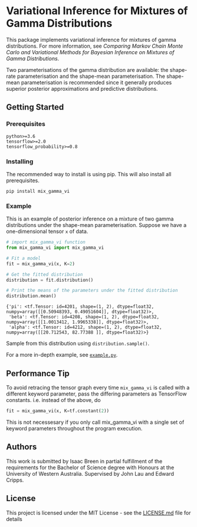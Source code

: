 # Variational Inference for Mixtures of Gamma Distributions

This package implements variational inference for mixtures of gamma distributions. For more information, see *Comparing Markov Chain Monte Carlo and Variational Methods for Bayesian Inference on Mixtures of Gamma Distributions*.

Two parameterisations of the gamma distribution are available: the shape-rate parameterisation and the shape-mean parameterisation. The shape-mean parameterisation is recommended since it generally produces superior posterior approximations and predictive distributions.

## Getting Started

### Prerequisites

```
python>=3.6
tensorflow>=2.0
tensorflow_probability>=0.8
```

### Installing

The recommended way to install is using pip. This will also install all prerequisites.

```
pip install mix_gamma_vi
```

### Example

This is an example of posterior inference on a mixture of two gamma distributions under the shape-mean parameterisation. Suppose we have a one-dimensional tensor `x` of data.

```python
# import mix_gamma_vi function
from mix_gamma_vi import mix_gamma_vi

# Fit a model
fit = mix_gamma_vi(x, K=2)

# Get the fitted distribution
distribution = fit.distribution()

# Print the means of the parameters under the fitted distribution
distribution.mean()
``` 
```
{'pi': <tf.Tensor: id=4201, shape=(1, 2), dtype=float32, numpy=array([[0.50948393, 0.49051604]], dtype=float32)>,
 'beta': <tf.Tensor: id=4208, shape=(1, 2), dtype=float32, numpy=array([[1.0013412, 1.9965338]], dtype=float32)>,
 'alpha': <tf.Tensor: id=4212, shape=(1, 2), dtype=float32, numpy=array([[20.712543, 82.77388 ]], dtype=float32)>}
```

Sample from this distribution using `distribution.sample()`.

For a more in-depth example, see [`example.py`](https://github.com/IsaacBreen/MixGammaVI/blob/master/example.ipynb).

## Performance Tip

To avoid retracing the tensor graph every time `mix_gamma_vi` is called with a different keyword parameter, pass the differing parameters as TensorFlow constants. i.e. instead of the above, do

```python
fit = mix_gamma_vi(x, K=tf.constant(2))
```

This is not necessesary if you only call mix_gamma_vi with a single set of keyword parameters throughout the program execution.

## Authors

This work is submitted by Isaac Breen in partial fulfillment of the requirements for the Bachelor of Science degree with Honours at the University of Western Australia. Supervised by John Lau and Edward Cripps.

## License

This project is licensed under the MIT License - see the [LICENSE.md](LICENSE.md) file for details
